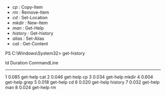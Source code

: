 * *cp :* Copy-Item        
* *rm :* Remove-Item
* *cd :* Set-Location
* *mkdir :* New-Item
* *man :* Get-Help
* *history :* Get-history
* *alias :* Set-Alias
* *cat :* Get-Content

PS C:\Windows\System32> get-history

  Id     Duration CommandLine
  --     -------- -----------
   1        0.085 get-help cat
   2        0.046 get-help cp
   3        0.034 get-help mkdir
   4        0.604 get-help grep
   5        0.018 get-help cd
   6        0.020 get-help history
   7        0.032 get-help man
   8        0.024 get-help rm
